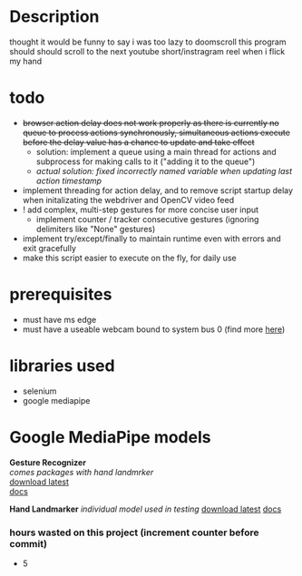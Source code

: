 # Description
thought it would be funny to say i was too lazy to doomscroll
this program should should scroll to the next youtube short/instragram reel when i flick my hand

# todo
- ~~browser action delay does not work properly as there is currently no queue to process actions synchronously, simultaneous actions execute before the delay value has a chance to update and take effect~~
    - solution: implement a queue using a main thread for actions and subprocess for making calls to it ("adding it to the queue")
    - *actual solution: fixed incorrectly named variable when updating last action timestamp*
- implement threading for action delay, and to remove script startup delay when initalizating the webdriver and OpenCV video feed
- ! add complex, multi-step gestures for more concise user input
    - implement counter / tracker consecutive gestures (ignoring delimiters like "None" gestures)
- implement try/except/finally to maintain runtime even with errors and exit gracefully
- make this script easier to execute on the fly, for daily use

# prerequisites
- must have ms edge
- must have a useable webcam bound to system bus 0 (find more [here](https://www.google.com/search?q=how+does+opencv+index+input+devices))

# libraries used
- selenium
- google mediapipe

# Google MediaPipe models
**Gesture Recognizer**\
*comes packages with hand landmrker*\
[download latest](https://storage.googleapis.com/mediapipe-models/gesture_recognizer/gesture_recognizer/float16/latest/gesture_recognizer.task)\
[docs](https://ai.google.dev/edge/mediapipe/solutions/vision/gesture_recognizer)

**Hand Landmarker**
*individual model used in testing*
[download latest](https://storage.googleapis.com/mediapipe-models/hand_landmarker/hand_landmarker/float16/latest/hand_landmarker.task)
[docs](https://ai.google.dev/edge/mediapipe/solutions/vision/hand_landmarker)




### hours wasted on this project (increment counter before commit)
- 5